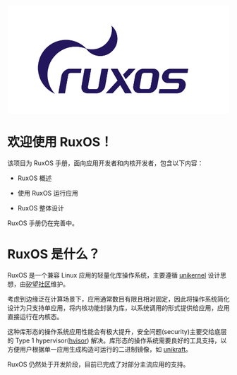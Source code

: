 
<p align="center">
    <img src="figures/ruxos-logo0.svg" alt="RuxOS-logo" width="500"><br>
</p>


# 欢迎使用 RuxOS！

该项目为 RuxOS 手册，面向应用开发者和内核开发者，包含以下内容：

* RuxOS 概述

* 使用 RuxOS 运行应用

* RuxOS 整体设计

RuxOS 手册仍在完善中。

# RuxOS 是什么？

RuxOS 是一个兼容 Linux 应用的轻量化库操作系统，主要遵循 [unikernel](https://en.wikipedia.org/wiki/Unikernel) 设计思想，由[矽望社区](https://www.syswonder.org/#/)维护。

考虑到边缘泛在计算场景下，应用通常数目有限且相对固定，因此将操作系统简化设计为只支持单应用，将内核功能封装为库，以系统调用的形式提供给应用，应用直接运行在内核态。

这种库形态的操作系统应用性能会有极大提升，安全问题(security)主要交给底层的 Type 1 hypervisor([hvisor](https://github.com/syswonder/hvisor)) 解决。库形态的操作系统需要良好的工具支持，以方便用户根据单一应用生成构造可运行的二进制镜像，如 [unikraft](https://unikraft.org/)。

RuxOS 仍然处于开发阶段，目前已完成了对部分主流应用的支持。
